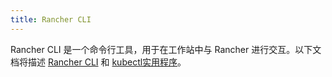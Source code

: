 ```yaml
---
title: Rancher CLI
---
```


<head>
  <link rel="canonical" href="https://ranchermanager.docs.rancher.com/zh/reference-guides/cli-with-rancher"/>
</head>

Rancher CLI 是一个命令行工具，用于在工作站中与 Rancher 进行交互。以下文档将描述 [Rancher CLI](rancher-cli.md) 和 [kubectl实用程序](kubectl-utility.md)。
